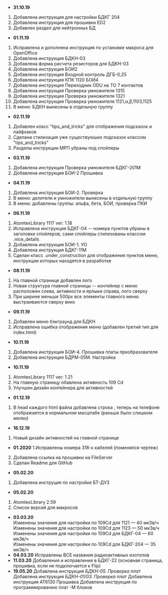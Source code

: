 * <b>31.10.19</b>
1. Добавлена инструкция для настройки БДКГ 204
2. Добавлена инструкция для прошивки ED2
3. Добавлен раздел для нейтронных БД
* <b>01.11.19</b>
1. Исправлена и дополнена инструкция по установке макроса для OpenOffice
2. Добавлена инструкция БДКН-03
3. Добавлена форма расчета резисторов для БДКН-03
4. Добавлена инструкция БОИ2
5. Добавлена инструкция Входной контроль ДГБ-0,25
6. Добавлена инструкция КПК 1120 БОИ4
7. Добавлена инструкция Переходник ODU на ТО 7 контактов
8. Добавлена инструкция Проверка умножителя 1315
9. Добавлена инструкция Проверка умножителя 1321
10. Добавлена инструкция Проверка умножителя 1121,α,β,1103,1125
11. В меню: БДКН вынесены в отдельную группу
* <b>02.11.19</b>
1. Добавлен класс "tips_and_tricks" для отображения подсказок и лайфхаков
2. Сделана стилизация уже существуюших подсказок классом "tips_and_tricks"
3. Разделы инструкции МРП убраны под спойлеры
* <b>03.11.19</b>
1. Добавлена инструкция Проверка умножителя БДКГ-201М
2. Добавлена инструкция БОИ-2 Прошивка
* <b>04.11.19</b>
1. Добавлена инструкция БОИ-2. Проверка
2. В меню: делители и умножители вынесены в отдельную группу
3. В меню: добавлены группы: альфа, бета, БОИ, проверка ПКИ
* <b>06.11.19</b>
1. AtomtexLibrary 1117 ver: 1.18
2. Исправлена инструкция БДКГ-04 -- номера пунктов убраны в заголовки спойлеров, сами спойлеры
стилизованы классом .nice_details
3. Добавлена инструкция БОИ-1. УО
4. Добавлена инструкция БДКГ-11М
5. Сделан класс .under_construction для отображения пунктов меню, инструкции которых находятся в разработке
* <b>08.11.19</b>
1. На главной странице добавлен лого
2. Новая структура главной страницы -- контейнер с меню расположен слева, активности и ярлыки справа, лого сверху
3. При ширине меньше 500px все элементы главного меню выстраиваются сверху вниз
* <b>09.11.19</b>
1. Добавлен меню бэкграунд для БДКН
2. Исправлена ошибка отображения меню (добавлен третий тип для index.html)
* <b>10.11.19</b>
1. Добавлена инструкция БОИ-4. Прошивка платы преобразователя
2. Добавлена инструкция БДРМ-05М. Настройка
* <b>10.11.19</b>
1. AtomtexLibrary 1117 ver: 1.21
2. На главную страницу обавлена активность 109 Сd
3. Улучшен дизайн контейнера для активностей
* <b>01.12.19</b>
1. В head каждого html файла добавлена строка <meta name="viewport" content="width=device-width, initial-scale=0.8">,
теперь на телефоне отображается в нормальном масштабе (раньше было слишком мелко)  
* <b>16.12.19</b>
1. Новый дизайн активностей на главной странице
* <b>01.2020</b>
1.Исправлены номера 318-х кабелей (поменялся чертеж)
2. Добавлена ссылка на прошивки на FileServer
3. Сделан Readme для GitHub
* <b>05.02.20</b>
1. Добавлена инструция по настройке БТ-ДУ3  
* <b>05.02.20</b>
1. AtomtexLibrary 2.59
2. Список версий для макросов
* <b>03.03.20</b>  
Изменены значения для настройки по 109Cd для 1121 — 40 мкЗв/ч  
Изменены значения для настройки по 109Cd для 1123 — 50 мкЗв/ч  
Изменены значения для настройки по 109Cd для БДКГ-04 — 60 мкЗв/ч  
Изменены значения для настройки по 109Cd для БДКГ-204 — 35 мкЗв/ч  
* <b>04.03.20</b>
Исправлены ВСЕ названия радиоактивных изотопов  
* <b>11.03.20</b>
Добавления и исправления в БДКГ-22 (основная страница, прошивка, если не подключается к Flip)  
* <b>19.05.20</b>
Добавлена инструкция <i>БДКН-05. Проверка плат</i>
Добавлена инструкция <i>БДКН-01/03. Проверка плат</i>
Добавлена инструкция АТ6130 Прошивка
Добавлена инструкция по программированию плат -М блоков
